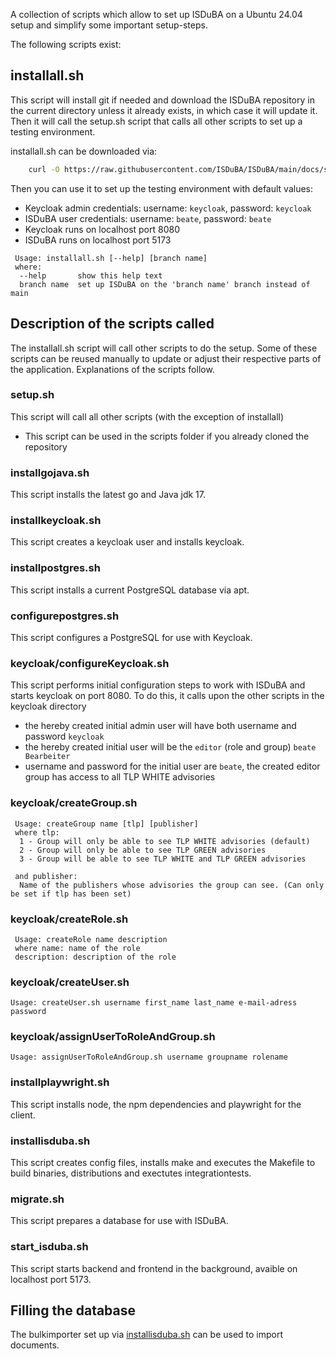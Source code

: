 <!--
 This file is Free Software under the Apache-2.0 License
 without warranty, see README.md and LICENSES/Apache-2.0.txt for details.

 SPDX-License-Identifier: Apache-2.0

 SPDX-FileCopyrightText: 2024 German Federal Office for Information Security (BSI) <https://www.bsi.bund.de>
 Software-Engineering: 2024 Intevation GmbH <https://intevation.de>
-->

A collection of scripts which allow to set up ISDuBA on a Ubuntu 24.04 setup and simplify
some important setup-steps.

The following scripts exist:

## installall.sh
This script will install git if needed and download the ISDuBA repository in the current directory unless it already exists, in which case it will update it.
Then it will call the setup.sh script that calls all other scripts to set up a testing environment.

installall.sh can be downloaded via:
``` bash
    curl -O https://raw.githubusercontent.com/ISDuBA/ISDuBA/main/docs/scripts/installall.sh
```
Then you can use it to set up the testing environment with default values:
 * Keycloak admin credentials: username: ```keycloak```, password: ```keycloak```
 * ISDuBA user credentials: username: ```beate```, password: ```beate```
 * Keycloak runs on localhost port 8080
 * ISDuBA runs on localhost port 5173

``` 
 Usage: installall.sh [--help] [branch name]
 where:
  --help       show this help text
  branch name  set up ISDuBA on the 'branch name' branch instead of main
```

## Description of the scripts called
The installall.sh script will call other scripts to do the setup. Some of these scripts
can be reused manually to update or adjust their respective parts of the application.
Explanations of the scripts follow.

### setup.sh
This script will call all other scripts (with the exception of installall)
 - This script can be used in the scripts folder if you already cloned the repository

### installgojava.sh
This script installs the latest go and Java jdk 17.

### installkeycloak.sh
This script creates a keycloak user and installs keycloak.

### installpostgres.sh
This script installs a current PostgreSQL database via apt.

### configurepostgres.sh
This script configures a PostgreSQL for use with Keycloak.

### keycloak/configureKeycloak.sh
This script performs initial configuration steps to work with ISDuBA and starts keycloak on port 8080.
To do this, it calls upon the other scripts in the keycloak directory
   - the hereby created initial admin user will have both username and password ```keycloak```
   - the hereby created initial user will be the ``` editor ``` (role and group) ``` beate Bearbeiter ```
   - username and password for the initial user are ```beate```, the created editor group has access to all TLP WHITE advisories

### keycloak/createGroup.sh
<!---
 TODO: either needs to be expanded to cover all TLP levels and utilizing proper flags, or needs to be reworked
-->
``` 
 Usage: createGroup name [tlp] [publisher]
 where tlp:
  1 - Group will only be able to see TLP WHITE advisories (default) 
  2 - Group will only be able to see TLP GREEN advisories
  3 - Group will be able to see TLP WHITE and TLP GREEN advisories

 and publisher:
  Name of the publishers whose advisories the group can see. (Can only be set if tlp has been set)
```
### keycloak/createRole.sh

```
 Usage: createRole name description
 where name: name of the role
 description: description of the role
```
### keycloak/createUser.sh
```
Usage: createUser.sh username first_name last_name e-mail-adress password
```
### keycloak/assignUserToRoleAndGroup.sh
```
Usage: assignUserToRoleAndGroup.sh username groupname rolename
```
### installplaywright.sh
This script installs node, the npm dependencies and playwright for the client.

###  installisduba.sh
This script creates config files, installs make and executes the Makefile to build binaries, distributions and exectutes integrationtests.

### migrate.sh
This script prepares a database for use with ISDuBA.

### start_isduba.sh
This script starts backend and frontend in the background, avaible on localhost port 5173.


## Filling the database
The bulkimporter set up via [installisduba.sh](https://github.com/ISDuBA/ISDuBA/blob/groups_not_roles_scripts/docs/scripts/README.md#installisdubash) can be used to import documents.
